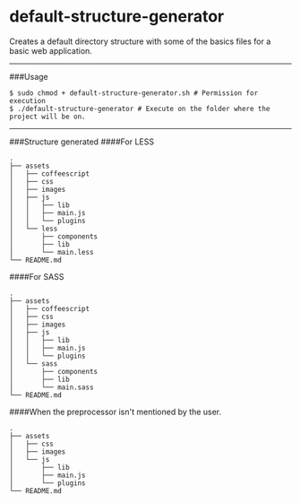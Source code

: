# default-structure-generator
Creates a default directory structure with some of the basics files for a basic web application.

---------------------------------------
###Usage
```
$ sudo chmod + default-structure-generator.sh # Permission for execution
$ ./default-structure-generator # Execute on the folder where the project will be on.
```
---------------------------------------

###Structure generated
####For LESS
```
.
├── assets
│   ├── coffeescript
│   ├── css
│   ├── images
│   ├── js
│   │   ├── lib
│   │   ├── main.js
│   │   └── plugins
│   └── less
│       ├── components
│       ├── lib
│       └── main.less
└── README.md
```

####For SASS
```
.
├── assets
│   ├── coffeescript
│   ├── css
│   ├── images
│   ├── js
│   │   ├── lib
│   │   ├── main.js
│   │   └── plugins
│   └── sass
│       ├── components
│       ├── lib
│       └── main.sass
└── README.md
```

####When the preprocessor isn't mentioned by the user.
```
.
├── assets
│   ├── css
│   ├── images
│   └── js
│       ├── lib
│       ├── main.js
│       └── plugins
└── README.md
```
